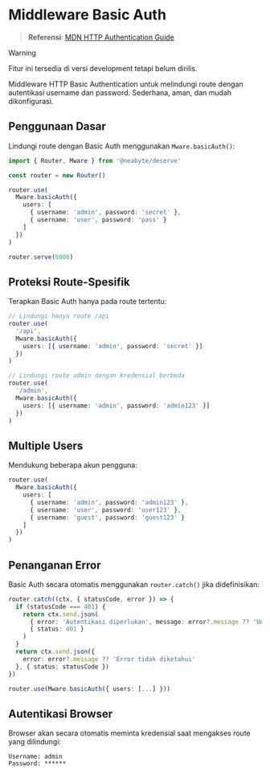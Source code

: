 # Middleware Basic Auth

> **Referensi**: [MDN HTTP Authentication Guide](https://developer.mozilla.org/en-US/docs/Web/HTTP/Guides/Authentication)

> [!WARNING]
> Fitur ini tersedia di versi development tetapi belum dirilis.

Middleware HTTP Basic Authentication untuk melindungi route dengan autentikasi username dan password. Sederhana, aman, dan mudah dikonfigurasi.

## Penggunaan Dasar

Lindungi route dengan Basic Auth menggunakan `Mware.basicAuth()`:

```typescript
import { Router, Mware } from '@neabyte/deserve'

const router = new Router()

router.use(
  Mware.basicAuth({
    users: [
      { username: 'admin', password: 'secret' },
      { username: 'user', password: 'pass' }
    ]
  })
)

router.serve(8000)
```

## Proteksi Route-Spesifik

Terapkan Basic Auth hanya pada route tertentu:

```typescript
// Lindungi hanya route /api
router.use(
  '/api',
  Mware.basicAuth({
    users: [{ username: 'admin', password: 'secret' }]
  })
)

// Lindungi route admin dengan kredensial berbeda
router.use(
  '/admin',
  Mware.basicAuth({
    users: [{ username: 'admin', password: 'admin123' }]
  })
)
```

## Multiple Users

Mendukung beberapa akun pengguna:

```typescript
router.use(
  Mware.basicAuth({
    users: [
      { username: 'admin', password: 'admin123' },
      { username: 'user', password: 'user123' },
      { username: 'guest', password: 'guest123' }
    ]
  })
)
```

## Penanganan Error

Basic Auth secara otomatis menggunakan `router.catch()` jika didefinisikan:

```typescript
router.catch((ctx, { statusCode, error }) => {
  if (statusCode === 401) {
    return ctx.send.json(
      { error: 'Autentikasi diperlukan', message: error?.message ?? 'Unauthorized' },
      { status: 401 }
    )
  }
  return ctx.send.json({
    error: error?.message ?? 'Error tidak diketahui'
  }, { status: statusCode })
})

router.use(Mware.basicAuth({ users: [...] }))
```

## Autentikasi Browser

Browser akan secara otomatis meminta kredensial saat mengakses route yang dilindungi:

```
Username: admin
Password: ******
```

